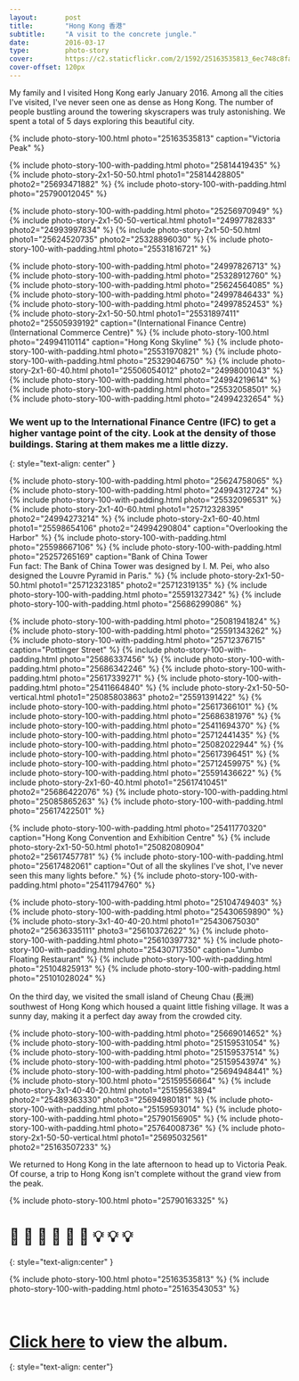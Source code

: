 ```yaml
---
layout:       post
title:        "Hong Kong 香港"
subtitle:     "A visit to the concrete jungle."
date:         2016-03-17
type:         photo-story
cover:        https://c2.staticflickr.com/2/1592/25163535813_6ec748c8fa_b_d.jpg
cover-offset: 120px
---
```


My family and I visited Hong Kong early January 2016.  Among all the cities I've visited, I've never seen one as dense as Hong Kong. The number of people bustling around the towering skyscrapers was truly astonishing.  We spent a total of 5 days exploring this beautiful city. 

{% include photo-story-100.html photo="25163535813" caption="Victoria Peak" %}

{% include photo-story-100-with-padding.html photo="25814419435" %}
{% include photo-story-2x1-50-50.html photo1="25814428805" photo2="25693471882" %}
{% include photo-story-100-with-padding.html photo="25790012045" %}

{% include photo-story-100-with-padding.html photo="25256970949" %}
{% include photo-story-2x1-50-50-vertical.html photo1="24997782833" photo2="24993997834" %}
{% include photo-story-2x1-50-50.html photo1="25624520735" photo2="25328896030" %}
{% include photo-story-100-with-padding.html photo="25531816721" %}

<div class="img-section-divider"></div>

{% include photo-story-100-with-padding.html photo="24997826713" %}
{% include photo-story-100-with-padding.html photo="25328912760" %}
{% include photo-story-100-with-padding.html photo="25624564085" %}
{% include photo-story-100-with-padding.html photo="24997846433" %}
{% include photo-story-100-with-padding.html photo="24997852453" %}
{% include photo-story-2x1-50-50.html photo1="25531897411" photo2="25505939192" caption="(International Finance Centre) (International Commerce Centre)" %}
{% include photo-story-100.html photo="24994110114" caption="Hong Kong Skyline" %}
{% include photo-story-100-with-padding.html photo="25531970821" %}
{% include photo-story-100-with-padding.html photo="25329046750" %}
{% include photo-story-2x1-60-40.html photo1="25506054012" photo2="24998001043" %}
{% include photo-story-100-with-padding.html photo="24994219614" %}
{% include photo-story-100-with-padding.html photo="25532058501" %}
{% include photo-story-100-with-padding.html photo="24994232654" %}

### We went up to the International Finance Centre (IFC) to get a higher vantage point of the city.  Look at the density of those buildings.  Staring at them makes me a little dizzy.
{: style="text-align: center" }

{% include photo-story-100-with-padding.html photo="25624758065" %}
{% include photo-story-100-with-padding.html photo="24994312724" %}
{% include photo-story-100-with-padding.html photo="25532096531" %}
{% include photo-story-2x1-40-60.html photo1="25712328395" photo2="24994273214" %}
{% include photo-story-2x1-60-40.html photo1="25598654106" photo2="24994290804" caption="Overlooking the Harbor" %}
{% include photo-story-100-with-padding.html photo="25598667106" %}
{% include photo-story-100-with-padding.html photo="25257265169" caption="Bank of China Tower <br> Fun fact: The Bank of China Tower was designed by I. M. Pei, who also designed the Louvre Pyramid in Paris." %}
{% include photo-story-2x1-50-50.html photo1="25712323185" photo2="25712319135" %}
{% include photo-story-100-with-padding.html photo="25591327342" %}
{% include photo-story-100-with-padding.html photo="25686299086" %}

<div class="img-section-divider"></div>

{% include photo-story-100-with-padding.html photo="25081941824" %}
{% include photo-story-100-with-padding.html photo="25591343262" %}
{% include photo-story-100-with-padding.html photo="25712376715" caption="Pottinger Street" %}
{% include photo-story-100-with-padding.html photo="25686337456" %}
{% include photo-story-100-with-padding.html photo="25686342246" %}
{% include photo-story-100-with-padding.html photo="25617339271" %}
{% include photo-story-100-with-padding.html photo="25411664840" %}
{% include photo-story-2x1-50-50-vertical.html photo1="25085803863" photo2="25591391422" %}
{% include photo-story-100-with-padding.html photo="25617366101" %}
{% include photo-story-100-with-padding.html photo="25686381976" %}
{% include photo-story-100-with-padding.html photo="25411694370" %}
{% include photo-story-100-with-padding.html photo="25712441435" %}
{% include photo-story-100-with-padding.html photo="25082022944" %}
{% include photo-story-100-with-padding.html photo="25617396451" %}
{% include photo-story-100-with-padding.html photo="25712459975" %}
{% include photo-story-100-with-padding.html photo="25591436622" %}
{% include photo-story-2x1-60-40.html photo1="25617410451" photo2="25686422076" %}
{% include photo-story-100-with-padding.html photo="25085865263" %}
{% include photo-story-100-with-padding.html photo="25617422501" %}

<div class="img-section-divider"></div>

{% include photo-story-100-with-padding.html photo="25411770320" caption="Hong Kong Convention and Exhibition Centre" %}
{% include photo-story-2x1-50-50.html photo1="25082080904" photo2="25617457781" %}
{% include photo-story-100-with-padding.html photo="25617482061" caption="Out of all the skylines I've shot, I've never seen this many lights before." %}
{% include photo-story-100-with-padding.html photo="25411794760" %}

<div class="img-section-divider"></div>

{% include photo-story-100-with-padding.html photo="25104749403" %}
{% include photo-story-100-with-padding.html photo="25430659890" %}
{% include photo-story-3x1-40-40-20.html photo1="25430675030" photo2="25636335111" photo3="25610372622" %}
{% include photo-story-100-with-padding.html photo="25610397732" %}
{% include photo-story-100-with-padding.html photo="25430717350" caption="Jumbo Floating Restaurant" %}
{% include photo-story-100-with-padding.html photo="25104825913" %}
{% include photo-story-100-with-padding.html photo="25101028024" %}

<div class="img-section-divider"></div>

On the third day, we visited the small island of Cheung Chau (長洲) southwest of Hong Kong which housed a quaint little fishing village.  It was a sunny day, making it a perfect day away from the crowded city.

{% include photo-story-100-with-padding.html photo="25669014652" %}
{% include photo-story-100-with-padding.html photo="25159531054" %}
{% include photo-story-100-with-padding.html photo="25159537514" %}
{% include photo-story-100-with-padding.html photo="25159543974" %}
{% include photo-story-100-with-padding.html photo="25694948441" %}
{% include photo-story-100.html photo="25159556664" %}
{% include photo-story-3x1-40-40-20.html photo1="25159563894" photo2="25489363330" photo3="25694980181" %}
{% include photo-story-100-with-padding.html photo="25159593014" %}
{% include photo-story-100-with-padding.html photo="25790156905" %}
{% include photo-story-100-with-padding.html photo="25764008736" %}
{% include photo-story-2x1-50-50-vertical.html photo1="25695032561" photo2="25163507233" %}

We returned to Hong Kong in the late afternoon to head up to Victoria Peak.  Of course, a trip to Hong Kong isn't complete without the grand view from the peak.

{% include photo-story-100.html photo="25790163325" %}

# 🔅 🔅 🔅 🔆 🔆 🔆 💡 💡 💡
{: style="text-align:center" }

{% include photo-story-100.html photo="25163535813" %}
{% include photo-story-100-with-padding.html photo="25163543053" %}

<br>

<div class="img-section-divider"></div>

[Click here](https://www.flickr.com/photos/wyattlam/albums/72157661577455463) to view the album.
====
{: style="text-align: center"}